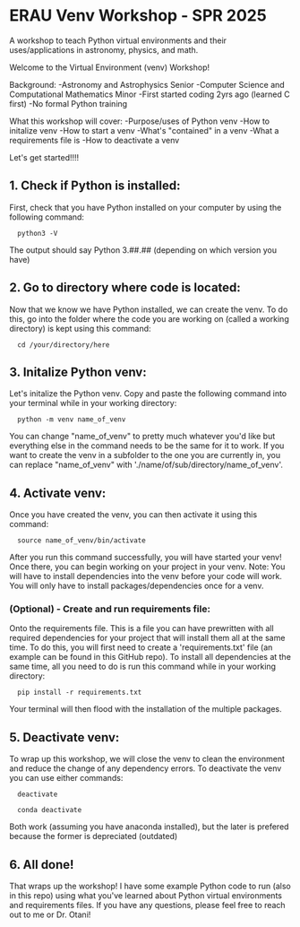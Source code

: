 # ERAU Venv Workshop - SPR 2025
A workshop to teach Python virtual environments and their uses/applications in astronomy, physics, and math.

Welcome to the Virtual Environment (venv) Workshop!

Background:
  -Astronomy and Astrophysics Senior
  -Computer Science and Computational Mathematics Minor
  -First started coding 2yrs ago (learned C first)
  -No formal Python training

What this workshop will cover:
  -Purpose/uses of Python venv
  -How to initalize venv
  -How to start a venv
  -What's "contained" in a venv 
  -What a requirements file is
  -How to deactivate a venv

Let's get started!!!!

## **1. Check if Python is installed:**
First, check that you have Python installed on your computer by using the following command:

```console
  python3 -V
```

The output should say Python 3.##.## (depending on which version you have)

## **2. Go to directory where code is located:**
Now that we know we have Python installed, we can create the venv. To do this, go into the folder where the code you are working on (called a working directory) is kept using this command:

```console
  cd /your/directory/here
```

## **3. Initalize Python venv:**
Let's initalize the Python venv. Copy and paste the following command into your terminal while in your working directory:

```console
  python -m venv name_of_venv
```

You can change "name_of_venv" to pretty much whatever you'd like but everything else in the command needs to be the same for it to work. If you want to create the venv in a subfolder to the one you are currently in, you can replace "name_of_venv" with './name/of/sub/directory/name_of_venv'.

## **4. Activate venv:**
Once you have created the venv, you can then activate it using this command:

```console
  source name_of_venv/bin/activate
```

After you run this command successfully, you will have started your venv! Once there, you can begin working on your project in your venv.
Note: You will have to install dependencies into the venv before your code will work. You will only have to install packages/dependencies once for a venv.

### **(Optional) - Create and run requirements file:**
Onto the requirements file. This is a file you can have prewritten with all required dependencies for your project that will install them all at the same time. To do this, you will first need to create a 'requirements.txt' file (an example can be found in this GitHub repo). To install all dependencies at the same time, all you need to do is run this command while in your working directory:

```console
  pip install -r requirements.txt
```

Your terminal will then flood with the installation of the multiple packages.


## **5. Deactivate venv:**
To wrap up this workshop, we will close the venv to clean the environment and reduce the change of any dependency errors. To deactivate the venv you can use either commands:

```console
  deactivate
```

```console
  conda deactivate
```

Both work (assuming you have anaconda installed), but the later is prefered because the former is depreciated (outdated)


## **6. All done!**
That wraps up the workshop! I have some example Python code to run (also in this repo) using what you've learned about Python virtual environments and requirements files. If you have any questions, please feel free to reach out to me or Dr. Otani!



